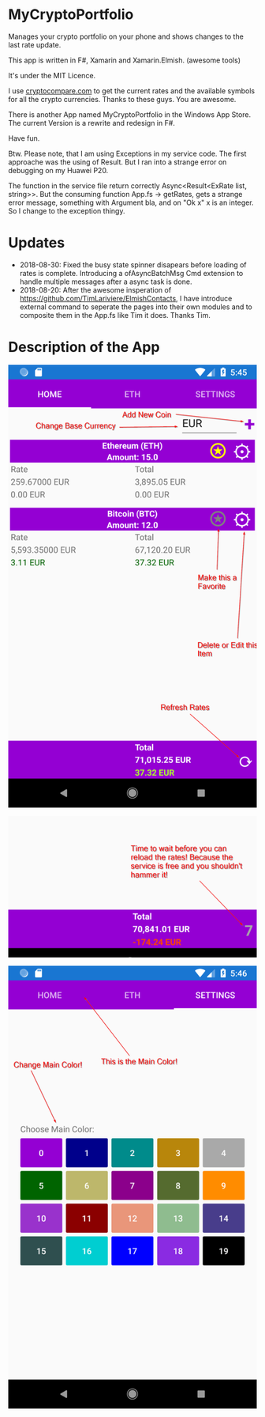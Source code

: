 # MyCryptoPortfolio

Manages your crypto portfolio on your phone and shows changes to the last rate update.

This app is written in F#, Xamarin and Xamarin.Elmish. (awesome tools)

It's under the MIT Licence.

I use [cryptocompare.com]() to get the current rates and the available symbols for all the crypto currencies. Thanks to these guys. You are awesome.

There is another App named MyCryptoPortfolio in the Windows App Store. The current Version is a rewrite and redesign in F#.

Have fun.

Btw. Please note, that I am using Exceptions in my service code. The first approache was the using of Result. But I ran into a strange error on debugging on my Huawei P20.

The function in the service file return correctly Async<Result<ExRate list, string>>. But the consuming function App.fs -> getRates, gets a strange error message, something with Argument bla, and on "Ok x" x is an integer. So I change to the exception thingy.


# Updates

- 2018-08-30: Fixed the busy state spinner disapears before loading of rates is complete. Introducing a ofAsyncBatchMsg Cmd extension to handle multiple messages after a async task is done. 
- 2018-08-20: After the awesome insperation of https://github.com/TimLariviere/ElmishContacts, 
  I have introduce external command to seperate the pages into their own modules and to composite 
  them in the App.fs like Tim it does. Thanks Tim.

# Description of the App


![image1](docimages/Description_1.png)

![image2](docimages/Description_2.png)

![image3](docimages/Description_3.png)



